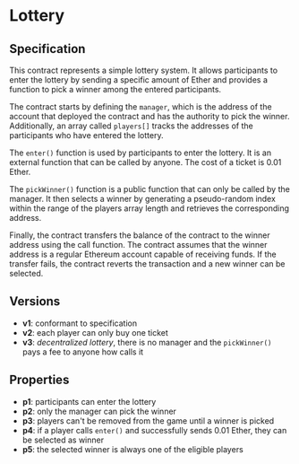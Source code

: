 # Lottery

## Specification

This contract represents a simple lottery system. It allows participants to
enter the lottery by sending a specific amount of Ether and provides a function
to pick a winner among the entered participants.

The contract starts by defining the `manager`, which is the address of the
account that deployed the contract and has the authority to pick the winner.
Additionally, an array called `players[]` tracks the addresses of the
participants who have entered the lottery.

The `enter()` function is used by participants to enter the lottery. It is an
external function that can be called by anyone. The cost of a ticket is 0.01
Ether. 

The `pickWinner()` function is a public function that can only be called by the
manager. It then selects a winner by generating a pseudo-random index within
the range of the players array length and retrieves the corresponding address.

Finally, the contract transfers the balance of the contract to the winner
address using the call function. The contract assumes that the winner address
is a regular Ethereum account capable of receiving funds. If the transfer
fails, the contract reverts the transaction and a new winner can be selected.

## Versions

- **v1**: conformant to specification
- **v2**: each player can only buy one ticket
- **v3**: *decentralized lottery*, there is no manager and the `pickWinner()`
  pays a fee to anyone how calls it

## Properties

- **p1**: participants can enter the lottery
- **p2**: only the manager can pick the winner
- **p3**: players can't be removed from the game until a winner is picked
- **p4**: if a player calls `enter()` and successfully sends 0.01 Ether, they
  can be selected as winner
- **p5**: the selected winner is always one of the eligible players
